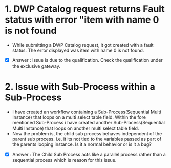 # 1. DWP Catalog request returns Fault status with error "item with name 0 is not found
- While submitting a DWP Catalog request, it got created with a fault status. The error displayed was item with name 0 is not found.
- [x] Answer : Issue is due to the qualification. Check the qualification under the exclusive gateway.

# 2. Issue with Sub-Process within a Sub-Process
- I have created an workflow containing a Sub-Process(Sequential Multi Instance) that loops on a multi select table field. Within the fore mentioned Sub-Process i have created another Sub-Process(Sequential Multi Instance) that loops on another multi select table field.
- Now the problem is, the child sub process behaves independent of the parent sub process. i.e. it its not tied to the variables passed as part of the parents looping instance. Is it a normal behavior or is it a bug?
- [x] Answer : The Child Sub Process acts like a parallel process rather than a sequential process which is reason for this issue.
